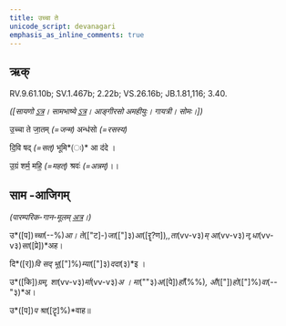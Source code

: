 ```yaml
---
title: उच्चा ते  
unicode_script: devanagari  
emphasis_as_inline_comments: true
---   
```


## ऋक्

RV.9.61.10b; SV.1.467b; 2.22b; VS.26.16b; JB.1.81,116; 3.40.

*([सायणो [ऽत्र](https://archive.org/stream/RgVedaWithSayanasCommentaryPart4/rv_sayanabhasya_part4%23page/n185/mode/1up&sa=D&ust=1542425956331000)। सामभाष्ये [ऽत्र](https://archive.org/details/SamaVedaSanhitaWithSayanabhashyaVolume2SatyavrataSamasrami1876bis_201804/page/n19&sa=D&ust=1542425956331000)। आङ्गीरसो अमहीयुः। गायत्री। सोमः।])*

उ॒च्चा ते जा॒तम् *(=जन्म)* अन्ध॑सो *(=रसस्य)*

दि॒वि षद् *(=सत्)* भूमि*(ः)* आ द॑दे ।

उ॒ग्रं शर्म॒ महि॒ *(=महत्)* श्रवः॑ *(=अन्नम्)*।।

## साम -आजिगम्

*(पारम्परिक-गान-मूलम् [अत्र](https://sanskritdocuments.org/sites/pssramanujaswamy/VIVAAHA%2520UPANAYANA%2520SAAMAANI.pdf&sa=D&ust=1542425956332000)।)*

उ*([प])*च्चा*(--%)*आ। ते*(["ट]-)*जा*(["]३)*आ*([रॄ?ण])*,,ता*(vv-v३)*म् आ*(vv-v३)*न्,धा*(vv-v३)*सा*([प्रे])*अह।

दि*([र])*वि सद् भू*(["]%)*म्या*(["]३)*ददा*(३)*इ ।

उ*([कि])*ग्रम्, शा*(vv-v३)*र्मा*(vv-v३)*अ । मा*(""३)*अ*([पे])*हाँ*(%%)*, औ*(["])*हो*(["]%)*वा*(--"३)*अ।

उ*([प])*प श्रा*([टॄ]%)*वाह॥